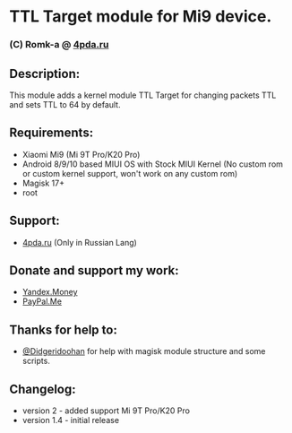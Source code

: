# TTL Target module for Mi9 device.
### (C) Romk-a @ [4pda.ru](https://4pda.ru/forum/index.php?showuser=896804)

## Description:
This module adds a kernel module TTL Target for changing packets TTL and sets TTL to 64 by default.

## Requirements:
 - Xiaomi Mi9 (Mi 9T Pro/K20 Pro)
 - Android 8/9/10 based MIUI OS with Stock MIUI Kernel (No custom rom or custom kernel support, won't work on any custom rom)
 - Magisk 17+
 - root
 
 ## Support:
 - [4pda.ru](https://4pda.ru/forum/index.php?showtopic=953333&view=findpost&p=89459807) (Only in Russian Lang)

## Donate and support my work:
 - [Yandex.Money](https://yasobe.ru/na/roman_help)
 - [PayPal.Me](https://www.paypal.me/gubarev)

## Thanks for help to:
 - [@Didgeridoohan](https://forum.xda-developers.com/member.php?u=4667597) for help with magisk module structure and some scripts.

## Changelog:
 - version 2   - added support Mi 9T Pro/K20 Pro
 - version 1.4 - initial release
